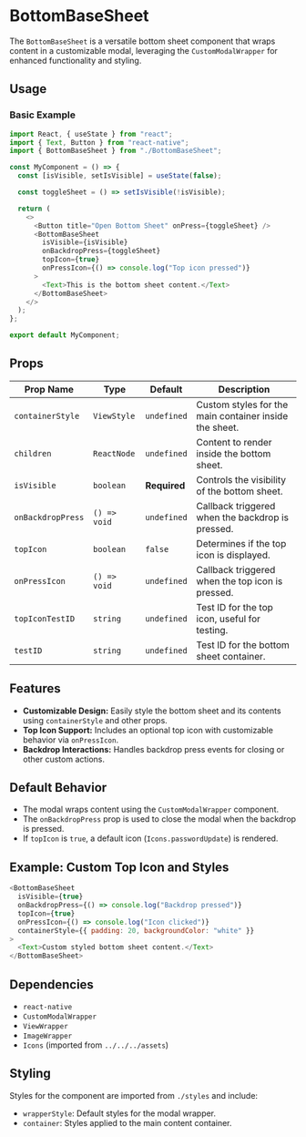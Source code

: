 # BottomBaseSheet

The `BottomBaseSheet` is a versatile bottom sheet component that wraps content in a customizable modal, leveraging the `CustomModalWrapper` for enhanced functionality and styling.

## Usage

### Basic Example

```javascript
import React, { useState } from "react";
import { Text, Button } from "react-native";
import { BottomBaseSheet } from "./BottomBaseSheet";

const MyComponent = () => {
  const [isVisible, setIsVisible] = useState(false);

  const toggleSheet = () => setIsVisible(!isVisible);

  return (
    <>
      <Button title="Open Bottom Sheet" onPress={toggleSheet} />
      <BottomBaseSheet
        isVisible={isVisible}
        onBackdropPress={toggleSheet}
        topIcon={true}
        onPressIcon={() => console.log("Top icon pressed")}
      >
        <Text>This is the bottom sheet content.</Text>
      </BottomBaseSheet>
    </>
  );
};

export default MyComponent;
```

## Props

| Prop Name         | Type         | Default      | Description                                            |
| ----------------- | ------------ | ------------ | ------------------------------------------------------ |
| `containerStyle`  | `ViewStyle`  | `undefined`  | Custom styles for the main container inside the sheet. |
| `children`        | `ReactNode`  | `undefined`  | Content to render inside the bottom sheet.             |
| `isVisible`       | `boolean`    | **Required** | Controls the visibility of the bottom sheet.           |
| `onBackdropPress` | `() => void` | `undefined`  | Callback triggered when the backdrop is pressed.       |
| `topIcon`         | `boolean`    | `false`      | Determines if the top icon is displayed.               |
| `onPressIcon`     | `() => void` | `undefined`  | Callback triggered when the top icon is pressed.       |
| `topIconTestID`   | `string`     | `undefined`  | Test ID for the top icon, useful for testing.          |
| `testID`          | `string`     | `undefined`  | Test ID for the bottom sheet container.                |

## Features

- **Customizable Design:** Easily style the bottom sheet and its contents using `containerStyle` and other props.
- **Top Icon Support:** Includes an optional top icon with customizable behavior via `onPressIcon`.
- **Backdrop Interactions:** Handles backdrop press events for closing or other custom actions.

## Default Behavior

- The modal wraps content using the `CustomModalWrapper` component.
- The `onBackdropPress` prop is used to close the modal when the backdrop is pressed.
- If `topIcon` is `true`, a default icon (`Icons.passwordUpdate`) is rendered.

## Example: Custom Top Icon and Styles

```javascript
<BottomBaseSheet
  isVisible={true}
  onBackdropPress={() => console.log("Backdrop pressed")}
  topIcon={true}
  onPressIcon={() => console.log("Icon clicked")}
  containerStyle={{ padding: 20, backgroundColor: "white" }}
>
  <Text>Custom styled bottom sheet content.</Text>
</BottomBaseSheet>
```

## Dependencies

- `react-native`
- `CustomModalWrapper`
- `ViewWrapper`
- `ImageWrapper`
- `Icons` (imported from `../../../assets`)

## Styling

Styles for the component are imported from `./styles` and include:

- `wrapperStyle`: Default styles for the modal wrapper.
- `container`: Styles applied to the main content container.
